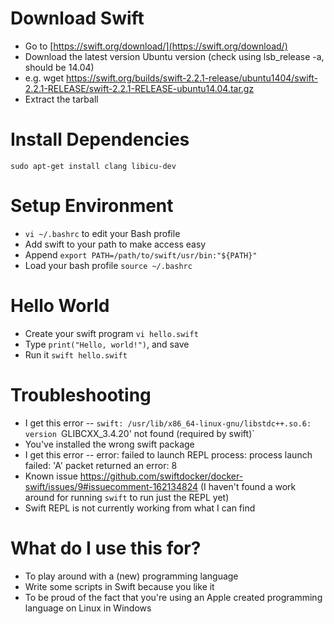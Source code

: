 # Download Swift

* Go to [https://swift.org/download/](https://swift.org/download/)
* Download the latest version Ubuntu version (check using lsb_release -a, should be 14.04)
 * e.g. wget https://swift.org/builds/swift-2.2.1-release/ubuntu1404/swift-2.2.1-RELEASE/swift-2.2.1-RELEASE-ubuntu14.04.tar.gz
* Extract the tarball

# Install Dependencies

```
sudo apt-get install clang libicu-dev
```

# Setup Environment

* `vi ~/.bashrc` to edit your Bash profile
* Add swift to your path to make access easy
* Append `export PATH=/path/to/swift/usr/bin:"${PATH}"`
* Load your bash profile `source ~/.bashrc`

# Hello World

* Create your swift program `vi hello.swift`
* Type `print("Hello, world!")`, and save
* Run it `swift hello.swift`

# Troubleshooting

* I get this error -- `swift: /usr/lib/x86_64-linux-gnu/libstdc++.so.6: version `GLIBCXX_3.4.20' not found (required by swift)`
 * You've installed the wrong swift package
* I get this error -- error: failed to launch REPL process: process launch failed: 'A' packet returned an error: 8
 * Known issue https://github.com/swiftdocker/docker-swift/issues/9#issuecomment-162134824 (I haven't found a work around for running `swift` to run just the REPL yet)
 * Swift REPL is not currently working from what I can find

# What do I use this for?
 * To play around with a (new) programming language
 * Write some scripts in Swift because you like it
 * To be proud of the fact that you're using an Apple created programming language on Linux in Windows




